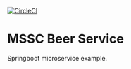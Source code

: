 [![CircleCI](https://circleci.com/gh/tubins/mssc-beer-service/tree/master.svg?style=svg)](https://circleci.com/gh/tubins/mssc-beer-service/tree/master)
# MSSC Beer Service

Springboot microservice example.